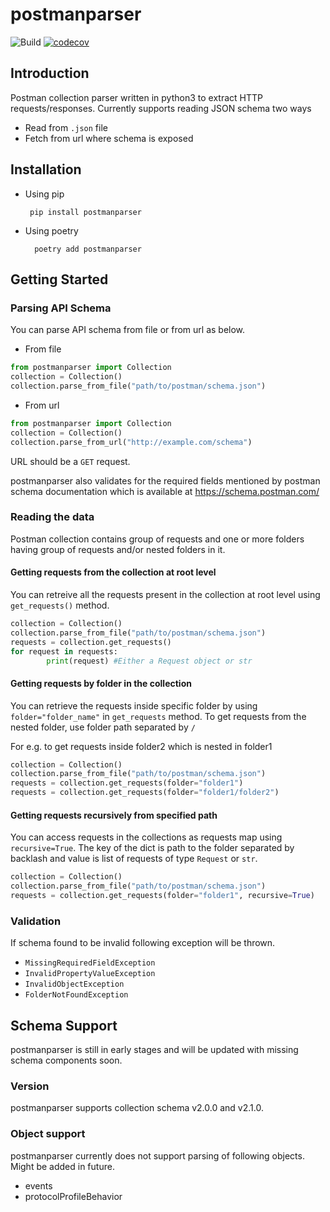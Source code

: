 # postmanparser
![Build](https://github.com/appknox/postmanparser/actions/workflows/test.yml/badge.svg)
[![codecov](https://codecov.io/gh/appknox/postmanparser/branch/main/graph/badge.svg?token=BXCg5XODJw)](https://codecov.io/gh/appknox/postmanparser)

## Introduction

Postman collection parser written in python3 to extract HTTP requests/responses.
Currently supports reading JSON schema two ways
- Read from `.json` file
- Fetch from url where schema is exposed

## Installation
 - Using pip

        pip install postmanparser

- Using poetry

        poetry add postmanparser

## Getting Started

### Parsing API Schema
You can parse API schema from file or from url as below.
- From file

```python
from postmanparser import Collection
collection = Collection()
collection.parse_from_file("path/to/postman/schema.json")
```

- From url

```python
from postmanparser import Collection
collection = Collection()
collection.parse_from_url("http://example.com/schema")
```
URL should be a `GET` request.

postmanparser also validates for the required fields mentioned by postman schema documentation which is available at https://schema.postman.com/

### Reading the data
Postman collection contains group of requests and one or more folders having group of requests and/or nested folders in it.

#### Getting requests from the collection at root level

You can retreive all the requests present in the collection at root level using `get_requests()` method.

```python
collection = Collection()
collection.parse_from_file("path/to/postman/schema.json")
requests = collection.get_requests()
for request in requests:
        print(request) #Either a Request object or str
```

#### Getting requests by folder in the collection

You can retrieve the requests inside specific folder by using `folder="folder_name"` in `get_requests` method. To get requests from the nested folder, use folder path separated by `/`

For e.g. to get requests inside folder2 which is nested in folder1


```python
collection = Collection()
collection.parse_from_file("path/to/postman/schema.json")
requests = collection.get_requests(folder="folder1")
requests = collection.get_requests(folder="folder1/folder2")

```


#### Getting requests recursively from specified path

You can access requests in the collections as requests map using `recursive=True`. The key of the dict is path to the folder separated by backlash and value is list of requests of type `Request` or `str`.
```python
collection = Collection()
collection.parse_from_file("path/to/postman/schema.json")
requests = collection.get_requests(folder="folder1", recursive=True)

```

### Validation
If schema found to be invalid following exception will be thrown.
- `MissingRequiredFieldException`
- `InvalidPropertyValueException`
- `InvalidObjectException`
- `FolderNotFoundException`

## Schema Support
postmanparser is still in early stages and will be updated with missing schema components soon.

### Version
postmanparser supports collection schema v2.0.0 and v2.1.0.

### Object support
postmanparser currently does not support parsing of following objects. Might be added in future.

- events
- protocolProfileBehavior